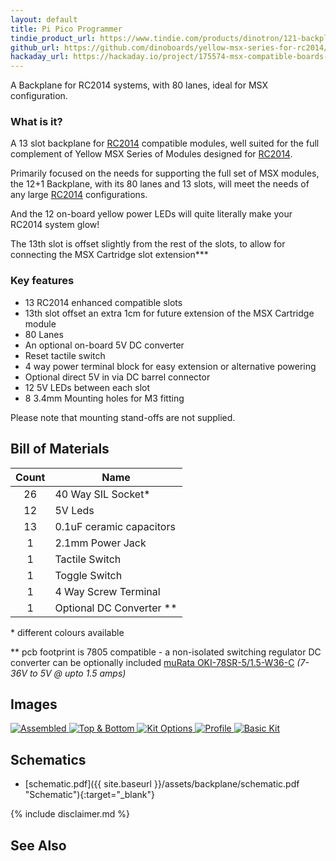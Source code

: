 ```yaml
---
layout: default
title: Pi Pico Programmer
tindie_product_url: https://www.tindie.com/products/dinotron/121-backplane-designed-for-rc2014-systems
github_url: https://github.com/dinoboards/yellow-msx-series-for-rc2014/blob/main/backplane/readme.md
hackaday_url: https://hackaday.io/project/175574-msx-compatible-boards-for-rc2014
---
```



A Backplane for RC2014 systems, with 80 lanes, ideal for MSX configuration.

### What is it?

A 13 slot backplane for [RC2014](https://rc2014.co.uk/) compatible modules, well suited for the full complement of Yellow MSX Series of Modules designed for [RC2014](https://rc2014.co.uk/).

Primarily focused on the needs for supporting the full set of MSX modules, the 12+1 Backplane, with its 80 lanes and 13 slots, will meet the needs of any large [RC2014](https://rc2014.co.uk/) configurations.

And the 12 on-board yellow power LEDs will quite literally make your RC2014 system glow!

The 13th slot is offset slightly from the rest of the slots, to allow for connecting the MSX Cartridge slot extension***

### Key features

* 13 RC2014 enhanced compatible slots
* 13th slot offset an extra 1cm for future extension of the MSX Cartridge module
* 80 Lanes
* An optional on-board 5V DC converter
* Reset tactile switch
* 4 way power terminal block for easy extension or alternative powering
* Optional direct 5V in via DC barrel connector
* 12 5V LEDs between each slot
* 8 3.4mm Mounting holes for M3 fitting

Please note that mounting stand-offs are not supplied.

## Bill of Materials

|Count   | Name                    |
|:------:|-------------------------|
| 26     | 40 Way SIL Socket*       |
| 12     | 5V Leds                 |
| 13     | 0.1uF ceramic capacitors |
| 1      | 2.1mm Power Jack        |
| 1      | Tactile Switch          |
| 1      | Toggle Switch           |
| 1      | 4 Way Screw Terminal    |
| 1      | Optional DC Converter **          |

\* different colours available

\*\* pcb footprint is 7805 compatible - a non-isolated switching regulator DC converter can be optionally included [muRata OKI-78SR-5/1.5-W36-C](https://www.murata.com/products/productdata/8807037992990/oki-78sr.pdf)  *(7-36V to 5V @ upto 1.5 amps)*

## Images

<div class="image-gallery">
  <div class="image-column">
    <a href="{{ site.baseurl }}/assets/backplane/assembled.jpg" target="_blank">
      <img src="{{ site.baseurl }}/assets/backplane/assembled.jpg" alt="Assembled" />
    </a>
    <a href="{{ site.baseurl }}/assets/backplane/top-and-bottom.jpg" target="_blank">
      <img src="{{ site.baseurl }}/assets/backplane/top-and-bottom.jpg" alt="Top & Bottom" />
    </a>
    <a href="{{ site.baseurl }}/assets/backplane/options.jpg" target="_blank">
      <img src="{{ site.baseurl }}/assets/backplane/options.jpg" alt="Kit Options" />
    </a>
    <a href="{{ site.baseurl }}/assets/backplane/profile-powered.jpg" target="_blank">
      <img src="{{ site.baseurl }}/assets/backplane/profile-powered.jpg" alt="Profile" />
    </a>
    <a href="{{ site.baseurl }}/assets/backplane/basic-kit.jpg" target="_blank">
      <img src="{{ site.baseurl }}/assets/backplane/basic-kit.jpg" alt="Basic Kit" />
    </a>
  </div>
</div>

## Schematics

* [schematic.pdf]({{ site.baseurl }}/assets/backplane/schematic.pdf "Schematic"){:target="_blank"}

{% include disclaimer.md %}

## See Also
